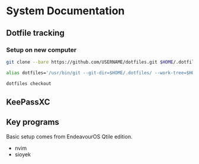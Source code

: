 # System Documentation

## Dotfile tracking

### Setup on new computer
```bash
git clone --bare https://github.com/USERNAME/dotfiles.git $HOME/.dotfiles

alias dotfiles='/usr/bin/git --git-dir=$HOME/.dotfiles/ --work-tree=$HOME'

dotfiles checkout
```

## KeePassXC

## Key programs

Basic setup comes from EndeavourOS Qtile edition.

- nvim
- sioyek

